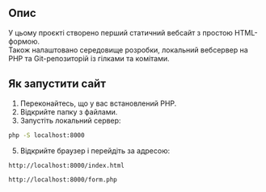 ## Опис
У цьому проєкті створено перший статичний вебсайт з простою HTML-формою.  
Також налаштовано середовище розробки, локальний вебсервер на PHP та Git-репозиторій із гілками та комітами.

## Як запустити сайт
1. Переконайтесь, що у вас встановлений PHP.  
2. Відкрийте папку з файлами.
3. Запустіть локальний сервер:
```bash
php -S localhost:8000
````
5. Відкрийте браузер і перейдіть за адресою:
```bash
http://localhost:8000/index.html
````
```bash
http://localhost:8000/form.php
````
